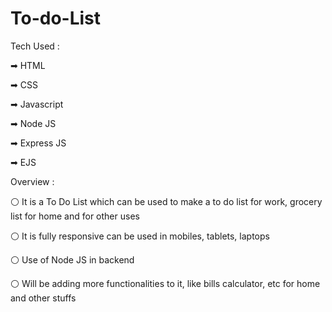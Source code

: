 # To-do-List

Tech Used :

➡ HTML

➡ CSS

➡ Javascript

➡ Node JS

➡ Express JS

➡ EJS


Overview :

⚪ It is a To Do List which can be used to make a to do list for work, grocery list for home and for other uses

⚪ It is fully responsive can be used in mobiles, tablets, laptops

⚪ Use of Node JS in backend

⚪ Will be adding more functionalities to it, like bills calculator, etc for home and other stuffs

